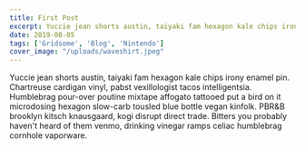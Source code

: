 ```yaml
---
title: First Post
excerpt: Yuccie jean shorts austin, taiyaki fam hexagon kale chips irony enamel pin. Chartreuse cardigan vinyl, pabst vexillologist tacos intelligentsia.
date: 2019-08-05
tags: ['Gridsome', 'Blog', 'Nintendo']
cover_image: "/uploads/waveshirt.jpeg"
---
```


Yuccie jean shorts austin, taiyaki fam hexagon kale chips irony enamel pin. Chartreuse cardigan vinyl, pabst vexillologist tacos intelligentsia. Humblebrag pour-over poutine mixtape affogato tattooed put a bird on it microdosing hexagon slow-carb tousled blue bottle vegan kinfolk. PBR&B brooklyn kitsch knausgaard, kogi disrupt direct trade. Bitters you probably haven't heard of them venmo, drinking vinegar ramps celiac humblebrag cornhole vaporware.